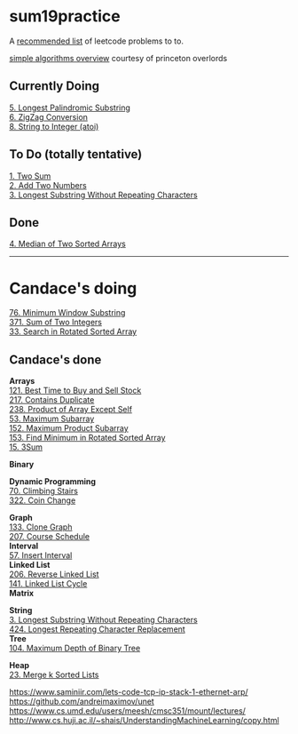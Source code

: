 # sum19practice

A [recommended list](https://www.teamblind.com/article/New-Year-Gift---Curated-List-of-Top-100-LeetCode-Questions-to-Save-Your-Time-OaM1orEU "YEET") of leetcode problems to to.


[simple algorithms overview](https://algs4.cs.princeton.edu/home/ "yeee") courtesy of princeton overlords <br/>


## Currently Doing
[5. Longest Palindromic Substring](https://leetcode.com/problems/longest-palindromic-substring/ "Longest Palindromic Substring")
<br/>
[6. ZigZag Conversion](https://leetcode.com/problems/zigzag-conversion/ "ZigZag Conversion")
<br/>
[8. String to Integer (atoi)](https://leetcode.com/problems/string-to-integer-atoi/ "String to Integer (atoi)")
<br/>

## To Do (totally tentative)
[1. Two Sum](https://leetcode.com/problems/two-sum/ "Two Sum")<br/>
[2. Add Two Numbers](https://leetcode.com/problems/add-two-numbers/ "Add Two Numbers")<br/>
[3. Longest Substring Without Repeating Characters](https://leetcode.com/problems/longest-substring-without-repeating-characters/ "Longest Substring Without Repeating Characters")<br/>

## Done
[4. Median of Two Sorted Arrays](https://leetcode.com/problems/median-of-two-sorted-arrays/ "Median of Two Sorted Arrays")
<br/>



---

# Candace's doing

[76. Minimum Window Substring](https://leetcode.com/problems/minimum-window-substring/)<br/>
[371. Sum of Two Integers](https://leetcode.com/problems/sum-of-two-integers/)<br/>
[33. Search in Rotated Sorted Array](https://leetcode.com/problems/search-in-rotated-sorted-array/)<br/>


## Candace's done

__Arrays__ <br />
[121. Best Time to Buy and Sell Stock](https://leetcode.com/problems/best-time-to-buy-and-sell-stock/)<br/>
[217. Contains Duplicate](https://leetcode.com/problems/contains-duplicate/)<br/>
[238. Product of Array Except Self](https://leetcode.com/problems/product-of-array-except-self/)<br/>
[53. Maximum Subarray](https://leetcode.com/problems/maximum-subarray/)<br/>
[152. Maximum Product Subarray](https://leetcode.com/problems/maximum-product-subarray/)<br/>
[153. Find Minimum in Rotated Sorted Array](https://leetcode.com/problems/find-minimum-in-rotated-sorted-array/)<br/>
[15. 3Sum](https://leetcode.com/problems/3sum/)<br/>

__Binary__ <br />

__Dynamic Programming__ <br />
[70. Climbing Stairs](https://leetcode.com/problems/climbing-stairs/ "come up w reccurence relation")<br/>
[322. Coin Change](https://leetcode.com/problems/coin-change/)<br/>

__Graph__ <br />
[133. Clone Graph](https://leetcode.com/problems/clone-graph/)<br/>
[207. Course Schedule](https://leetcode.com/problems/course-schedule/)<br/>
__Interval__ <br />
[57. Insert Interval](https://leetcode.com/problems/insert-interval/)<br/>
__Linked List__ <br />
[206. Reverse Linked List](https://leetcode.com/problems/reverse-linked-list/)<br/>
[141. Linked List Cycle](https://leetcode.com/problems/linked-list-cycle/)<br/>
__Matrix__ <br />

__String__ <br />
[3. Longest Substring Without Repeating Characters](https://leetcode.com/problems/longest-substring-without-repeating-characters/)<br/>
[424. Longest Repeating Character Replacement](https://leetcode.com/problems/longest-repeating-character-replacement/)<br/>
__Tree__ <br />
[104. Maximum Depth of Binary Tree](https://leetcode.com/problems/maximum-depth-of-binary-tree/)<br/>

__Heap__ <br />
[23. Merge k Sorted Lists](https://leetcode.com/problems/merge-k-sorted-lists/)<br/>



https://www.saminiir.com/lets-code-tcp-ip-stack-1-ethernet-arp/ <br/>
https://github.com/andreimaximov/unet <br/>
https://www.cs.umd.edu/users/meesh/cmsc351/mount/lectures/ <br/>
http://www.cs.huji.ac.il/~shais/UnderstandingMachineLearning/copy.html